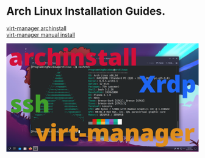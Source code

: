 # Arch Linux Installation Guides.

[virt-manager archinstall](virt-manager-archinstall)\
[virt-manager manual install](virt-manager-manual-install)

![Screenshot](screenshot.png)
